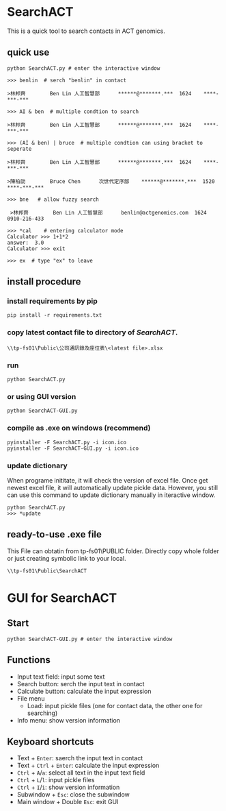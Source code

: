 # SearchACT

This is a quick tool to search contacts in ACT genomics.

## quick use

```
python SearchACT.py # enter the interactive window

>>> benlin  # serch "benlin" in contact

>林邦齊        Ben Lin 人工智慧部      ******@*******.***  1624    ****-***-***

>>> AI & ben  # multiple condtion to search

>林邦齊        Ben Lin 人工智慧部      ******@*******.***  1624    ****-***-***

>>> (AI & ben) | bruce  # multiple condtion can using bracket to seperate

>林邦齊        Ben Lin 人工智慧部      ******@*******.***  1624    ****-***-***

>陳柏劭        Bruce Chen      次世代定序部    ******@*******.***  1520    ****-***-***

>>> bne   # allow fuzzy search

 >林邦齊        Ben Lin 人工智慧部      benlin@actgenomics.com  1624    0910-216-433

>>> *cal    # entering calculator mode
Calculator >>> 1+1*2
answer:  3.0
Calculator >>> exit

>>> ex  # type "ex" to leave
```

## install procedure

### install requirements by pip

```
pip install -r requirements.txt
```

### copy latest contact file to directory of *SearchACT*.

```
\\tp-fs01\Public\公司通訊錄及座位表\<latest file>.xlsx
```

### run

```
python SearchACT.py
```

### or using GUI version

```
python SearchACT-GUI.py
```

### compile as .exe on windows (recommend)

```
pyinstaller -F SearchACT.py -i icon.ico
pyinstaller -F SearchACT-GUI.py -i icon.ico
```

### update dictionary 
When programe inititate, it will check the version of excel file. Once get newest excel file, it will automatically update pickle data. However, you still can use this command to update dictionary manually in iteractive window.

```
python SearchACT.py
>>> *update
```

## ready-to-use .exe file 
This File can obtatin from tp-fs01\PUBLIC folder. Directly copy whole folder or just creating symbolic link to your local.

```
\\tp-fs01\Public\SearchACT
```

# GUI for SearchACT

## Start

```
python SearchACT-GUI.py # enter the interactive window
```

## Functions

- Input text field: input some text
- Search button: serch the input text in contact
- Calculate button: calculate the input expression
- File menu
  - Load: input pickle files (one for contact data, the other one for searching)
- Info menu: show version information

## Keyboard shortcuts

- Text + `Enter`: saerch the input text in contact
- Text + `Ctrl` + `Enter`: calculate the input expression
- `Ctrl` + `A`/`a`: select all text in the input text field
- `Ctrl` + `L`/`l`: input pickle files
- `Ctrl` + `I`/`i`: show version information
- Subwindow + `Esc`: close the subwindow
- Main window + Double `Esc`: exit GUI
